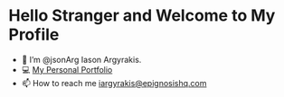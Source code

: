 # Hello Stranger and Welcome to My Profile
- 👋 I’m @jsonArg Iason Argyrakis.
- 💻 [My Personal Portfolio](https://github.com/IasonArgyrakis)
- 📫 How to reach me [iargyrakis@epignosishq.com](mailto:iargyrakis@epignosishq.com)

<!---
jsonArg/jsonArg is a ✨ special ✨ repository because its `README.md` (this file) appears on your GitHub profile.
You can click the Preview link to take a look at your changes.
--->
